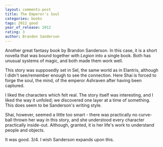 ```yaml
---
layout: comments-post
title: The Emperor's Soul
categories: books
tags: 2012 good
year_of_release: 2012
rating: 3
author: Brandon Sanderson
---
```


Another great fantasy book by Brandon Sanderson. In this case, it is a short novella that was bound together with *Legion* into a single book. Both has unusual systems of magic, and both made them work well.

This story was supposedly set in Sel, the same world as in Elantris, although I didn't see/remember enough to see the connection. Here Shai is forced to forge the soul, the mind, of the emperor Ashraven after having been captured.

I liked the characters which felt real. The story itself was interesting, and I liked the way it unfoled; we discovered one layer at a time of something. This does seem to be Sanderson's writing style.

Shai, however, seemed a little too smart - there was practically no curve-ball thrown her way in this story, and she understood every character practically inside-out. Although, granted, it is her life's work to understand people and objects.

It was good. 3/4. I wish Sanderson expands upon this.
